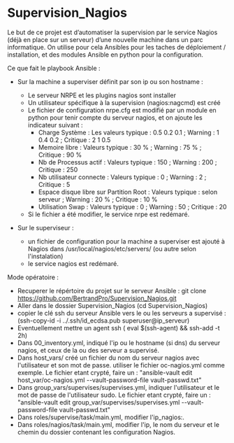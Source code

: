 # Supervision_Nagios

Le but de ce projet est d’automatiser la  supervision  par le service Nagios (déjà en place sur un serveur) d’une nouvelle machine dans un parc informatique.
On utilise pour cela Ansibles pour les taches de déploiement / installation, et des modules Ansible en python pour la configuration.

Ce que fait le playbook Ansible :
- Sur la machine a superviser définit par son ip ou son hostname : 
  - Le serveur NRPE et les plugins nagios sont installer
  - Un utilisateur spécifique à la supervision (nagios:nagcmd) est créé
  - Le fichier de configuration nrpe.cfg est modifié par un module en python pour tenir compte du serveur nagios, et on ajoute les indicateur suivant : 
      - Charge Système : Les valeurs typique : 0.5 0.2 0.1 ; Warning : 1 0.4 0.2 ; Critique : 2 1 0.5
      - Memoire libre : Valeurs typique : 30 % ; Warning : 75 % ; Critique : 90 %
      - Nb de Processus actif : Valeurs typique : 150 ; Warning : 200 ; Critique : 250
      - Nb utilisateur connecte : Valeurs typique : 0 ; Warning : 2 ; Critique : 5
      - Espace disque libre sur Partition Root : Valeurs typique : selon serveur ; Warning : 20 % ; Critique : 10 %
      - Utilisation Swap : Valeurs typique : 0 ; Warning : 50 ; Critique : 20
   - Si le fichier a été modifier, le service nrpe est redémaré.

- Sur le superviseur :
  - un fichier de configuration pour la machine a superviser est ajouté à Nagios dans /usr/local/nagios/etc/servers/ (ou autre selon l'instalation)
  - le service nagios est redémaré.

Mode opératoire :
- Recuperer le répértoire du projet sur le serveur Ansible :  git clone https://github.com/BertrandPro/Supervision_Nagios.git
- Aller dans le dossier Supervision_Nagios (cd  Supervision_Nagios)
- copier le clé ssh du serveur Ansible vers le ou les serveurs a supervisé : (ssh-copy-id -i ../.ssh/id_ecdsa.pub superuser@ip_serveur)
- Eventuellement mettre un agent ssh ( eval $(ssh-agent) && ssh-add -t 2h)
- Dans 00_inventory.yml, indiqué l'ip ou le hostname (si dns) du serveur nagios, et ceux de la ou des serveur a supervisé.
- Dans host_vars/ créé un fichier du nom du serveur nagios avec l'utilisateur et son mot de passe. utiliser le fichier oc-nagios.yml comme exemple. Le fichier etant crypté, faire un : "ansible-vault edit host_var/oc-nagios.yml --vault-password-file vault-passwd.txt"
- Dans group_vars/supervises/supervises.yml, indiquer l'utilisateur et le mot de passe de l'utilisateur sudo. Le fichier etant crypté, faire un : "ansible-vault edit group_var/supervises/supervises.yml --vault-password-file vault-passwd.txt"
- Dans roles/supervise/task/main.yml, modifier l'ip_nagios:.
- Dans roles/nagios/task/main.yml, modifier l'ip, le nom du serveur et le chemin du dossier contenant les configuration Nagios.
